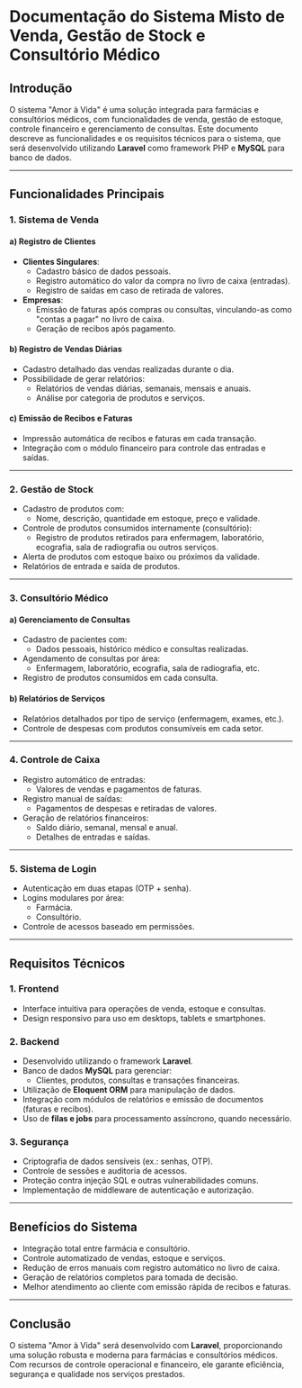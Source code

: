 # Documentação do Sistema Misto de Venda, Gestão de Stock e Consultório Médico

## Introdução
O sistema "Amor à Vida" é uma solução integrada para farmácias e consultórios médicos, com funcionalidades de venda, gestão de estoque, controle financeiro e gerenciamento de consultas. Este documento descreve as funcionalidades e os requisitos técnicos para o sistema, que será desenvolvido utilizando **Laravel** como framework PHP e **MySQL** para banco de dados.

---

## Funcionalidades Principais

### 1. Sistema de Venda
#### a) Registro de Clientes
- **Clientes Singulares**:
  - Cadastro básico de dados pessoais.
  - Registro automático do valor da compra no livro de caixa (entradas).
  - Registro de saídas em caso de retirada de valores.
- **Empresas**:
  - Emissão de faturas após compras ou consultas, vinculando-as como "contas a pagar" no livro de caixa.
  - Geração de recibos após pagamento.

#### b) Registro de Vendas Diárias
- Cadastro detalhado das vendas realizadas durante o dia.
- Possibilidade de gerar relatórios:
  - Relatórios de vendas diárias, semanais, mensais e anuais.
  - Análise por categoria de produtos e serviços.

#### c) Emissão de Recibos e Faturas
- Impressão automática de recibos e faturas em cada transação.
- Integração com o módulo financeiro para controle das entradas e saídas.

---

### 2. Gestão de Stock
- Cadastro de produtos com:
  - Nome, descrição, quantidade em estoque, preço e validade.
- Controle de produtos consumidos internamente (consultório):
  - Registro de produtos retirados para enfermagem, laboratório, ecografia, sala de radiografia ou outros serviços.
- Alerta de produtos com estoque baixo ou próximos da validade.
- Relatórios de entrada e saída de produtos.

---

### 3. Consultório Médico
#### a) Gerenciamento de Consultas
- Cadastro de pacientes com:
  - Dados pessoais, histórico médico e consultas realizadas.
- Agendamento de consultas por área:
  - Enfermagem, laboratório, ecografia, sala de radiografia, etc.
- Registro de produtos consumidos em cada consulta.

#### b) Relatórios de Serviços
- Relatórios detalhados por tipo de serviço (enfermagem, exames, etc.).
- Controle de despesas com produtos consumíveis em cada setor.

---

### 4. Controle de Caixa
- Registro automático de entradas:
  - Valores de vendas e pagamentos de faturas.
- Registro manual de saídas:
  - Pagamentos de despesas e retiradas de valores.
- Geração de relatórios financeiros:
  - Saldo diário, semanal, mensal e anual.
  - Detalhes de entradas e saídas.

---

### 5. Sistema de Login
- Autenticação em duas etapas (OTP + senha).
- Logins modulares por área:
  - Farmácia.
  - Consultório.
- Controle de acessos baseado em permissões.

---

## Requisitos Técnicos

### 1. Frontend
- Interface intuitiva para operações de venda, estoque e consultas.
- Design responsivo para uso em desktops, tablets e smartphones.

### 2. Backend
- Desenvolvido utilizando o framework **Laravel**.
- Banco de dados **MySQL** para gerenciar:
  - Clientes, produtos, consultas e transações financeiras.
- Utilização de **Eloquent ORM** para manipulação de dados.
- Integração com módulos de relatórios e emissão de documentos (faturas e recibos).
- Uso de **filas e jobs** para processamento assíncrono, quando necessário.

### 3. Segurança
- Criptografia de dados sensíveis (ex.: senhas, OTP).
- Controle de sessões e auditoria de acessos.
- Proteção contra injeção SQL e outras vulnerabilidades comuns.
- Implementação de middleware de autenticação e autorização.

---

## Benefícios do Sistema
- Integração total entre farmácia e consultório.
- Controle automatizado de vendas, estoque e serviços.
- Redução de erros manuais com registro automático no livro de caixa.
- Geração de relatórios completos para tomada de decisão.
- Melhor atendimento ao cliente com emissão rápida de recibos e faturas.

---

## Conclusão
O sistema "Amor à Vida" será desenvolvido com **Laravel**, proporcionando uma solução robusta e moderna para farmácias e consultórios médicos. Com recursos de controle operacional e financeiro, ele garante eficiência, segurança e qualidade nos serviços prestados.


